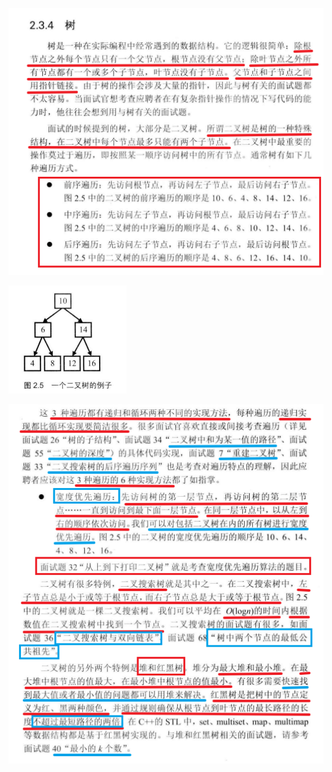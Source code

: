 ![image-20250312141614338](assets/image-20250312141614338.png) 

![image-20250312141642024](assets/image-20250312141642024.png) 

![image-20250313090629893](assets/image-20250313090629893.png) 